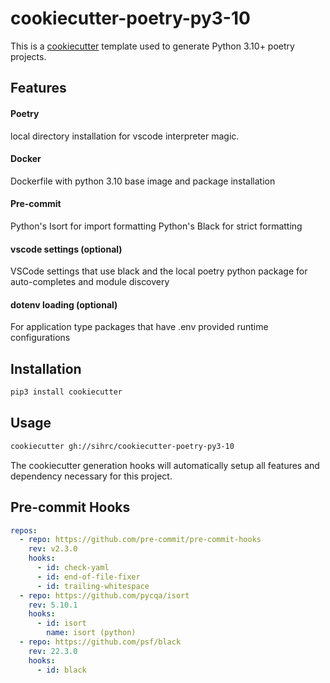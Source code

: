 # cookiecutter-poetry-py3-10

This is a [cookiecutter](https://github.com/cookiecutter/cookiecutter) template used to generate Python 3.10+ poetry projects.


## Features
#### Poetry
local directory installation for vscode interpreter magic.

#### Docker
Dockerfile with python 3.10 base image and package installation

#### Pre-commit
Python's Isort for import formatting
Python's Black for strict formatting

#### vscode settings (optional)
VSCode settings that use black and the local poetry python package for auto-completes and module discovery

#### dotenv loading (optional)
For application type packages that have .env provided runtime configurations


## Installation
```bash
pip3 install cookiecutter
```

## Usage
```bash
cookiecutter gh://sihrc/cookiecutter-poetry-py3-10
```

The cookiecutter generation hooks will automatically setup all features and dependency necessary for this project.

## Pre-commit Hooks
```yaml
repos:
  - repo: https://github.com/pre-commit/pre-commit-hooks
    rev: v2.3.0
    hooks:
      - id: check-yaml
      - id: end-of-file-fixer
      - id: trailing-whitespace
  - repo: https://github.com/pycqa/isort
    rev: 5.10.1
    hooks:
      - id: isort
        name: isort (python)
  - repo: https://github.com/psf/black
    rev: 22.3.0
    hooks:
      - id: black
```
